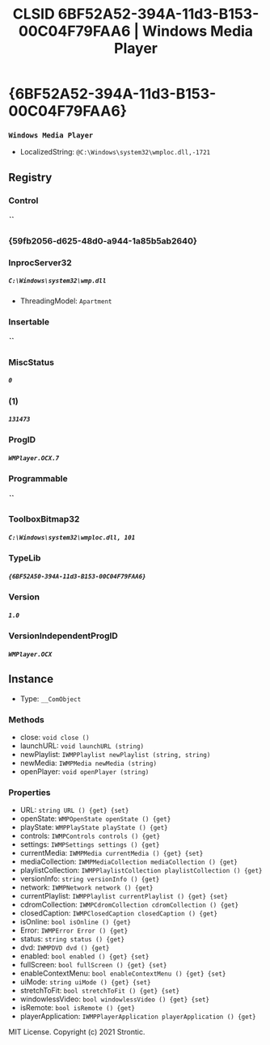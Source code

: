 ﻿---
title: "CLSID 6BF52A52-394A-11d3-B153-00C04F79FAA6 | Windows Media Player"
excerpt: What is COM-Object CLSID 6BF52A52-394A-11d3-B153-00C04F79FAA6?
---

# {6BF52A52-394A-11d3-B153-00C04F79FAA6}

### `Windows Media Player`
* LocalizedString: `@C:\Windows\system32\wmploc.dll,-1721`

## Registry


### Control

##### ``

### {59fb2056-d625-48d0-a944-1a85b5ab2640}


### InprocServer32

##### `C:\Windows\system32\wmp.dll`
* ThreadingModel: `Apartment`

### Insertable

##### ``

### MiscStatus

##### `0`

### (1)

##### `131473`

### ProgID

##### `WMPlayer.OCX.7`

### Programmable

##### ``

### ToolboxBitmap32

##### `C:\Windows\system32\wmploc.dll, 101`

### TypeLib

##### `{6BF52A50-394A-11d3-B153-00C04F79FAA6}`

### Version

##### `1.0`

### VersionIndependentProgID

##### `WMPlayer.OCX`

## Instance

* Type: `__ComObject`

### Methods

* close: `void close ()`
* launchURL: `void launchURL (string)`
* newPlaylist: `IWMPPlaylist newPlaylist (string, string)`
* newMedia: `IWMPMedia newMedia (string)`
* openPlayer: `void openPlayer (string)`

### Properties

* URL: `string URL () {get} {set} `
* openState: `WMPOpenState openState () {get} `
* playState: `WMPPlayState playState () {get} `
* controls: `IWMPControls controls () {get} `
* settings: `IWMPSettings settings () {get} `
* currentMedia: `IWMPMedia currentMedia () {get} {set} `
* mediaCollection: `IWMPMediaCollection mediaCollection () {get} `
* playlistCollection: `IWMPPlaylistCollection playlistCollection () {get} `
* versionInfo: `string versionInfo () {get} `
* network: `IWMPNetwork network () {get} `
* currentPlaylist: `IWMPPlaylist currentPlaylist () {get} {set} `
* cdromCollection: `IWMPCdromCollection cdromCollection () {get} `
* closedCaption: `IWMPClosedCaption closedCaption () {get} `
* isOnline: `bool isOnline () {get} `
* Error: `IWMPError Error () {get} `
* status: `string status () {get} `
* dvd: `IWMPDVD dvd () {get} `
* enabled: `bool enabled () {get} {set} `
* fullScreen: `bool fullScreen () {get} {set} `
* enableContextMenu: `bool enableContextMenu () {get} {set} `
* uiMode: `string uiMode () {get} {set} `
* stretchToFit: `bool stretchToFit () {get} {set} `
* windowlessVideo: `bool windowlessVideo () {get} {set} `
* isRemote: `bool isRemote () {get} `
* playerApplication: `IWMPPlayerApplication playerApplication () {get} `

MIT License. Copyright (c) 2021 Strontic.


